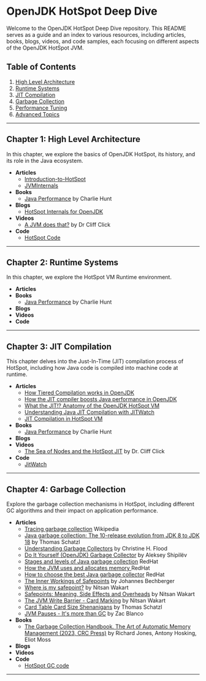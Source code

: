 
# OpenJDK HotSpot Deep Dive

Welcome to the OpenJDK HotSpot Deep Dive repository. This README serves as a guide and an index to various resources, including articles, books, blogs, videos, and code samples, each focusing on different aspects of the OpenJDK HotSpot JVM.

## Table of Contents
1. [High Level Architecture](#chapter-1-high-level-architecture)
2. [Runtime Systems](#chapter-2-runtime-systems)
3. [JIT Compilation](#chapter-3-jit-compilation)
4. [Garbage Collection](#chapter-4-garbage-collection)
5. [Performance Tuning](#chapter-5-performance-tuning)
6. [Advanced Topics](#chapter-6-advanced-topics)

---

## Chapter 1: High Level Architecture
In this chapter, we explore the basics of OpenJDK HotSpot, its history, and its role in the Java ecosystem.

- **Articles**
  - [Introduction-to-HotSpot](https://www.infoq.com/articles/Introduction-to-HotSpot/)
  - [JVMInternals](https://blog.jamesdbloom.com/JVMInternals.html)
- **Books**
  - [Java Performance](https://www.amazon.com/Java-Performance-Charlie-Hunt/dp/0137142528) by Charlie Hunt
- **Blogs**
  - [HotSpot Internals for OpenJDK](https://openjdk.java.net/groups/hotspot/docs/HotSpotGlossary.html)
- **Videos**
  - [A JVM does that?](https://www.youtube.com/watch?v=-vizTDSz8NU) by Dr Cliff Click
- **Code**
  - [HotSpot Code](https://github.com/openjdk/jdk/tree/master/src/hotspot)

---

## Chapter 2: Runtime Systems
In this chapter, we explore the HotSpot VM Runtime environment.

- **Articles**
- **Books**
  - [Java Performance](https://www.amazon.com/Java-Performance-Charlie-Hunt/dp/0137142528) by Charlie Hunt
- **Blogs**
- **Videos**
- **Code**

---

## Chapter 3: JIT Compilation
This chapter delves into the Just-In-Time (JIT) compilation process of HotSpot, including how Java code is compiled into machine code at runtime.

- **Articles**
  - [How Tiered Compilation works in OpenJDK](https://devblogs.microsoft.com/java/how-tiered-compilation-works-in-openjdk/)
  - [How the JIT compiler boosts Java performance in OpenJDK](https://developers.redhat.com/articles/2021/06/23/how-jit-compiler-boosts-java-performance-openjdk)
  - [What the JIT!? Anatomy of the OpenJDK HotSpot VM](https://www.infoq.com/articles/OpenJDK-HotSpot-What-the-JIT/)
  - [Understanding Java JIT Compilation with JITWatch](https://www.oracle.com/technical-resources/articles/java/architect-evans-pt1.html)
  - [JIT Compilation in HotSpot VM](https://www.infoq.com/articles/Just-In-Time-Compilation/)
- **Books**
  - [Java Performance](https://www.amazon.com/Java-Performance-Charlie-Hunt/dp/0137142528) by Charlie Hunt
- **Blogs**
- **Videos**
  - [The Sea of Nodes and the HotSpot JIT](https://www.youtube.com/watch?v=98lt45Aj8mo) by Dr. Cliff Click
- **Code**
  - [JitWatch](https://github.com/AdoptOpenJDK/jitwatch/) 

---

## Chapter 4: Garbage Collection
Explore the garbage collection mechanisms in HotSpot, including different GC algorithms and their impact on application performance.

- **Articles**
  - [Tracing garbage collection](https://en.wikipedia.org/wiki/Tracing_garbage_collection) Wikipedia
  - [Java garbage collection: The 10-release evolution from JDK 8 to JDK 18](https://blogs.oracle.com/javamagazine/post/java-garbage-collectors-evolution) by Thomas Schatzl
  - [Understanding Garbage Collectors](https://blogs.oracle.com/javamagazine/post/understanding-garbage-collectors) by Christine H. Flood
  - [Do It Yourself (OpenJDK) Garbage Collector](https://shipilev.net/jvm/diy-gc/) by Aleksey Shipilёv 
  - [Stages and levels of Java garbage collection](https://developers.redhat.com/articles/2021/08/20/stages-and-levels-java-garbage-collection) RedHat
  - [How the JVM uses and allocates memory ](https://developers.redhat.com/articles/2021/09/09/how-jvm-uses-and-allocates-memory) RedHat
  - [How to choose the best Java garbage collector](https://developers.redhat.com/articles/2021/11/02/how-choose-best-java-garbage-collector) RedHat
  - [The Inner Workings of Safepoints](https://mostlynerdless.de/blog/2023/07/31/the-inner-workings-of-safepoints/) by Johannes Bechberger
  - [Where is my safepoint?](https://psy-lob-saw.blogspot.com/2014/03/where-is-my-safepoint.html) by Nitsan Wakart
  - [Safepoints: Meaning, Side Effects and Overheads](https://psy-lob-saw.blogspot.com/2015/12/safepoints.html) by Nitsan Wakart
  - [The JVM Write Barrier - Card Marking](https://psy-lob-saw.blogspot.com/2014/10/the-jvm-write-barrier-card-marking.html) by Nitsan Wakart
  - [Card Table Card Size Shenanigans](https://tschatzl.github.io/2022/02/15/card-table-card-size.html) by Thomas Schatzl
  - [JVM Pauses - It's more than GC](https://blanco.io/blog/jvm-safepoint-pauses/#fn:1) by Zac Blanco
- **Books**
  - [The Garbage Collection Handbook. The Art of Automatic Memory Management (2023, CRC Press)](https://www.amazon.com/Garbage-Collection-Handbook-International-Perspectives/dp/1032218037) by Richard Jones, Antony Hosking, Eliot Moss 
- **Blogs**
- **Videos**
- **Code**
  - [HotSpot GC code](https://github.com/openjdk/jdk/tree/master/src/hotspot/share/gc)

---
